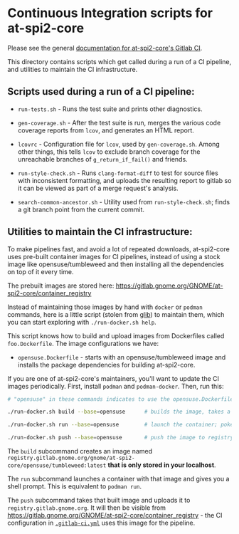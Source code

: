 # Continuous Integration scripts for at-spi2-core

Please see the general [documentation for at-spi2-core's Gitlab CI][ci-docs].

This directory contains scripts which get called during a run of a CI
pipeline, and utilities to maintain the CI infrastructure.

## Scripts used during a run of a CI pipeline:

* `run-tests.sh` - Runs the test suite and prints other diagnostics.

* `gen-coverage.sh` - After the test suite is run, merges the various
  code coverage reports from `lcov`, and generates an HTML report.
  
* `lcovrc` - Configuration file for `lcov`, used by `gen-coverage.sh`.
  Among other things, this tells `lcov` to exclude branch coverage for
  the unreachable branches of `g_return_if_fail()` and friends.
  
* `run-style-check.sh` - Runs `clang-format-diff` to test for source
  files with inconsistent formatting, and uploads the resulting report
  to gitlab so it can be viewed as part of a merge request's analysis.
  
* `search-common-ancestor.sh` - Utility used from
  `run-style-check.sh`; finds a git branch point from the current
  commit.

## Utilities to maintain the CI infrastructure:

To make pipelines fast, and avoid a lot of repeated downloads,
at-spi2-core uses pre-built container images for CI pipelines, instead
of using a stock image like opensuse/tumbleweed and then installing
all the dependencies on top of it every time.

The prebuilt images are stored here:
https://gitlab.gnome.org/GNOME/at-spi2-core/container_registry

Instead of maintaining those images by hand with `docker` or `podman`
commands, here is a little script (stolen from [glib][glib-ci]) to
maintain them, which you can start exploring with `./run-docker.sh help`.

This script knows how to build and upload images from Dockerfiles
called `foo.Dockerfile`.  The image configurations we have:

* `opensuse.Dockerfile` - starts with an opensuse/tumbleweed image and
  installs the package dependencies for building at-spi2-core.

If you are one of at-spi2-core's maintainers, you'll want to update
the CI images periodically.  First, install `podman` and
`podman-docker`.  Then, run this:

```sh
# "opensuse" in these commands indicates to use the opensuse.Dockerfile configuration

./run-docker.sh build --base=opensuse      # builds the image, takes a while

./run-docker.sh run --base=opensuse        # launch the container; poke around; see that it works

./run-docker.sh push --base=opensuse       # push the image to registry.gitlab.gnome.org
```

The `build` subcommand creates an image named
`registry.gitlab.gnome.org/gnome/at-spi2-core/opensuse/tumbleweed:latest`
**that is only stored in your localhost**.

The `run` subcommand launches a container with that image and gives
you a shell prompt.  This is equivalent to `podman run`.

The `push` subcommand takes that built image and uploads it to
`registry.gitlab.gnome.org`.  It will then be visible from
https://gitlab.gnome.org/GNOME/at-spi2-core/container_registry - the
CI configuration in [`.gitlab-ci.yml`](../.gitlab-ci.yml) uses this
image for the pipeline.

[ci-docs]: ../devel-docs/gitlab-ci.md
[container-registry-docs]: https://gitlab.gnome.org/help/user/packages/container_registry/index
[glib-ci]: https://gitlab.gnome.org/GNOME/glib/-/tree/main/.gitlab-ci
